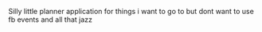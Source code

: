 Silly little planner application for things i want to go to but dont want to use fb events and all that jazz
